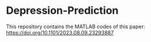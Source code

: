 # Depression-Prediction
This repository contains the MATLAB codes of this paper: https://doi.org/10.1101/2023.08.09.23293887
